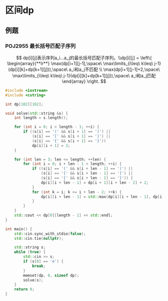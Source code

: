# 区间dp

## 例题

### POJ2955 最长括号匹配子序列

$$
dp[i][j]表示序列a_i...a_j的最长括号匹配子序列。\\dp[i][j] = \left\{
\begin{array}{**lr**}
\max(dp[i+1][j-1],\space\ \max\limits_{i\leq\ k\leq\ j-1}(dp[i][k]+dp[k+1][j])),\space\ a_i和a_j不匹配 \\
\max(dp[i+1][j-1]+2,\space\ \max\limits_{i\leq\ k\leq\ j-1}(dp[i][k]+dp[k+1][j])),\space\ a_i和a_j匹配
\end{array}
\right.
$$

```cpp
#include <iostream>
#include <cstring>

int dp[102][102];

void solve(std::string &s) {
    int length = s.length();

    for (int i = 0; i < length - 1; ++i) {
        if ((s[i] == '(' && s[i + 1] == ')') ||
            (s[i] == '[' && s[i + 1] == ']') ||
            (s[i] == '{' && s[i + 1] == '}'))
            dp[i][i + 1] = 2;
    }

    for (int len = 3; len <= length; ++len) {
        for (int i = 0; i + len - 1 < length; ++i) {
            if ((s[i] == '(' && s[i + len - 1] == ')') ||
                (s[i] == '[' && s[i + len - 1] == ']') ||
                (s[i] == '{' && s[i + len - 1] == '}')) {
                dp[i][i + len - 1] = dp[i + 1][i + len - 2] + 2;
            }
            for (int k = i; k <= i + len - 2; ++k) {
                dp[i][i + len - 1] = std::max(dp[i][i + len - 1], dp[i][k] + dp[k + 1][i + len - 1]);
            }
        }
    }
    std::cout << dp[0][length - 1] << std::endl;
}

int main() {
    std::cin.sync_with_stdio(false);
    std::cin.tie(nullptr);

    std::string s;
    while (true) {
        std::cin >> s;
        if (s[0] == 'e') {
            break;
        }
        memset(dp, 0, sizeof dp);
        solve(s);
    }
    return 0;
}
```